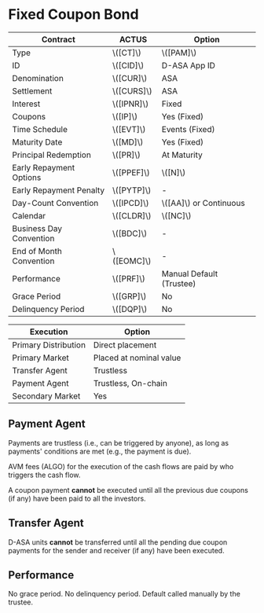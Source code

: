 # Fixed Coupon Bond

| Contract                | ACTUS        | Option                   |
|-------------------------|--------------|--------------------------|
| Type                    | \\([CT]\\)   | \\([PAM]\\)              |
| ID                      | \\([CID]\\)  | D-ASA App ID             |
| Denomination            | \\([CUR]\\)  | ASA                      |
| Settlement              | \\([CURS]\\) | ASA                      |
| Interest                | \\([IPNR]\\) | Fixed                    |
| Coupons                 | \\([IP]\\)   | Yes (Fixed)              |
| Time Schedule           | \\([EVT]\\)  | Events (Fixed)           |
| Maturity Date           | \\([MD]\\)   | Yes (Fixed)              |
| Principal Redemption    | \\([PR]\\)   | At Maturity              |
| Early Repayment Options | \\([PPEF]\\) | \\([N]\\)                |
| Early Repayment Penalty | \\([PYTP]\\) | -                        |
| Day-Count Convention    | \\([IPCD]\\) | \\([AA]\\) or Continuous |
| Calendar                | \\([CLDR]\\) | \\([NC]\\)               |
| Business Day Convention | \\([BDC]\\)  | -                        |
| End of Month Convention | \\([EOMC]\\) | -                        |
| Performance             | \\([PRF]\\)  | Manual Default (Trustee) |
| Grace Period            | \\([GRP]\\)  | No                       |
| Delinquency Period      | \\([DQP]\\)  | No                       |

| Execution            | Option                  |
|----------------------|-------------------------|
| Primary Distribution | Direct placement        |
| Primary Market       | Placed at nominal value |
| Transfer Agent       | Trustless               |
| Payment Agent        | Trustless, On-chain     |
| Secondary Market     | Yes                     |

## Payment Agent

Payments are trustless (i.e., can be triggered by anyone), as long as payments'
conditions are met (e.g., the payment is due).

AVM fees (ALGO) for the execution of the cash flows are paid by who triggers the
cash flow.

A coupon payment **cannot** be executed until all the previous due coupons (if
any) have been paid to all the investors.

## Transfer Agent

D-ASA units **cannot** be transferred until all the pending due coupon payments
for the sender and receiver (if any) have been executed.

## Performance

No grace period. No delinquency period. Default called manually by the trustee.
